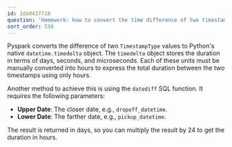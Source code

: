 ```yaml
---
id: 1da0437718
question: 'Homework: how to convert the time difference of two timestamps to hours'
sort_order: 530
---
```


Pyspark converts the difference of two `TimestampType` values to Python's native `datetime.timedelta` object. The `timedelta` object stores the duration in terms of days, seconds, and microseconds. Each of these units must be manually converted into hours to express the total duration between the two timestamps using only hours.

Another method to achieve this is using the `datediff` SQL function. It requires the following parameters:

- **Upper Date**: The closer date, e.g., `dropoff_datetime`.
- **Lower Date**: The farther date, e.g., `pickup_datetime`.

The result is returned in days, so you can multiply the result by 24 to get the duration in hours.